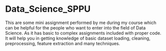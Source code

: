 # Data_Science_SPPU
This are some mini assignment performed by me during my course which can be helpful for the people who want to enter into the field of Data Science. As it has basic to complex assignments included with proper code. 
It will help you in getting knowledge of basic dataset loading, cleaning, preprocessing, feature extraction and many techniques.
